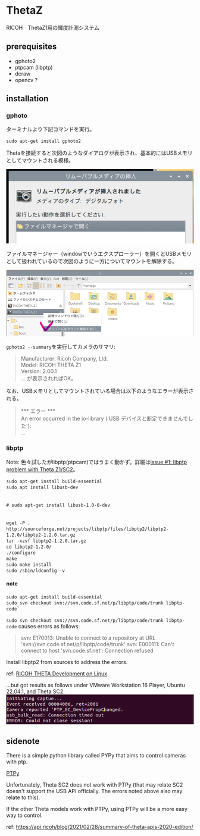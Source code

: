# ThetaZ
RICOH　ThetaZ1用の輝度計測システム

## prerequisites
* gphoto2
* ptpcam (libptp)
* dcraw
* opencv ?


## installation
### gphoto
ターミナルより下記コマンドを実行。
```
sudo apt-get install gphoto2
```
Thetaを接続すると次図のようなダイアログが表示され、基本的にはUSBメモリとしてマウントされる模様。

![Theta接続時の挙動](/assets/2022-08-24%20101247.png)

ファイルマネージャー（windowでいうエクスプローラー）を開くとUSBメモリとして扱われているので次図のように一方についてマウントを解除する。

![Thetaのマウントと解除する](./assets/2022-08-24%20101557.png)

`gphoto2 --summary`を実行してカメラのサマリ:
>Manufacturer: Ricoh Company, Ltd.  
>Model: RICOH THETA Z1  
>  Version: 2.00.1  
>  ...
が表示されればOK。

なお、USBメモリとしてマウントされている場合は以下のようなエラーが表示される。
>*** エラー ***  
>An error occurred in the io-library ('USB デバイスと断定できませんでした'):  
>...  

### libptp
Note: 色々試したがlibptp(ptpcam)ではうまく動かず。詳細は[issue #1: libptp problem with Theta Z1/SC2](https://github.com/ail-and-colleagues/ThetaZ/issues/1)。


```
sudo apt-get install build-essential
sudo apt install libusb-dev


# sudo apt-get install libusb-1.0-0-dev


wget -P . http://sourceforge.net/projects/libptp/files/libptp2/libptp2-1.2.0/libptp2-1.2.0.tar.gz
tar -xzvf libptp2-1.2.0.tar.gz
cd libptp2-1.2.0/
./configure
make
sudo make install
sudo /sbin/ldconfig -v
```



#### note
```
sudo apt-get install build-essential
sudo svn checkout svn://svn.code.sf.net/p/libptp/code/trunk libptp-code`
```
`sudo svn checkout svn://svn.code.sf.net/p/libptp/code/trunk libptp-code` causes errors as follows:
>svn: E170013: Unable to connect to a repository at URL 'svn://svn.code.sf.net/p/libptp/code/trunk'
>svn: E000111: Can't connect to host 'svn.code.sf.net': Connection refused

Install libptp2 from sources to address the errors.

ref: [RICOH THETA Development on Linux](https://codetricity.github.io/theta-linux/usb_api/)

...but got results as follows under VMware Workstation 16 Player, Ubuntu 22.04.1, and Theta SC2.
![ptpcam error](./assets/2022-08-22%20183047.png)

## sidenote
There is a simple python library called PYPy that aims to control cameras with ptp.

[PTPy](https://github.com/Parrot-Developers/sequoia-ptpy)

Unfortunately, Theta SC2 does not work with PTPy (that may relate SC2 doesn't support the USB API officially. The errors noted above also may relate to this).

If the other Theta models work with PTPy, using PTPy will be a more easy way to control.

ref: https://api.ricoh/blog/2021/02/28/summary-of-theta-apis-2020-edition/
